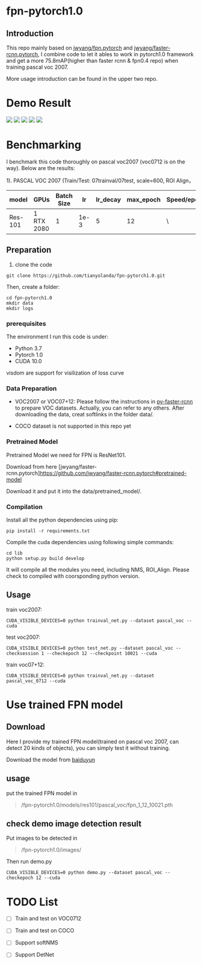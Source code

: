 # fpn-pytorch1.0
## Introduction
This repo mainly based on [jwyang/fpn.pytorch](https://github.com/jwyang/fpn.pytorch) and [jwyang/faster-rcnn.pytorch](https://github.com/jwyang/faster-rcnn.pytorch/tree/pytorch-1.0), I combine  code to let it ables to work in pytorch1.0 framework and get a more 75.8mAP(higher than faster rcnn & fpn0.4 repo) when training pascal voc 2007.

More usage introduction can be found in the upper two repo.

# Demo Result 
![](https://github.com/tianyolanda/fpn-pytorch1.0/blob/master/images/2007_000243_det.jpg) ![](https://github.com/tianyolanda/fpn-pytorch1.0/blob/master/images/2007_000061_det.jpg)
![](https://github.com/tianyolanda/fpn-pytorch1.0/blob/master/images/2007_000175_det.jpg)
![](https://github.com/tianyolanda/fpn-pytorch1.0/blob/master/images/2011_005266_det.jpg)
![](https://github.com/tianyolanda/fpn-pytorch1.0/blob/master/images/2011_005252_det.jpg)


# Benchmarking

I benchmark this code thoroughly on pascal voc2007 (voc0712 is on the way). Below are the results:

1). PASCAL VOC 2007 (Train/Test: 07trainval/07test, scale=600, ROI Align， 

model    | GPUs | Batch Size | lr        | lr_decay | max_epoch     |  Speed/epoch | Memory/GPU | mAP 
---------|-----------|----|-----------|-----|-----|-------|--------|--------
Res-101    | 1  RTX 2080  | 1 | 1e-3 | 5  | 12  |  \ | \ | 75.8 


## Preparation

1. clone the code

```
git clone https://github.com/tianyolanda/fpn-pytorch1.0.git
```

Then, create a folder:

```
cd fpn-pytorch1.0 
mkdir data
mkdir logs
```

### prerequisites
The environment I run this code is under:
- Python 3.7
- Pytorch 1.0
- CUDA 10.0

visdom are support for visilization of loss curve

### Data Preparation
* VOC2007 or VOC07+12: Please follow the instructions in [py-faster-rcnn](https://github.com/rbgirshick/py-faster-rcnn#beyond-the-demo-installation-for-training-and-testing-models) to prepare VOC datasets. Actually, you can refer to any others. After downloading the data, creat softlinks in the folder data/.

* COCO dataset is not supported in this repo yet

### Pretrained Model
Pretrained Model we need for FPN is ResNet101.

Download from here [jwyang/faster-rcnn.pytorch]https://github.com/jwyang/faster-rcnn.pytorch#pretrained-model

Download it and put it into the data/pretrained_model/.

### Compilation
Install all the python dependencies using pip:
```
pip install -r requirements.txt

```

Compile the cuda dependencies using following simple commands:
```
cd lib
python setup.py build develop
```
It will compile all the modules you need, including NMS, ROI_Align. Please check to compiled with coorsponding python version.

## Usage

train voc2007:

```
CUDA_VISIBLE_DEVICES=0 python trainval_net.py --dataset pascal_voc --cuda
```

test voc2007:

```
CUDA_VISIBLE_DEVICES=0 python test_net.py --dataset pascal_voc --checksession 1 --checkepoch 12 --checkpoint 10021 --cuda
```

train voc07+12:

```
CUDA_VISIBLE_DEVICES=0 python trainval_net.py --dataset pascal_voc_0712 --cuda
```

# Use trained FPN model 
## Download
Here I provide my trained FPN model(trained on pascal voc 2007, can detect 20 kinds of objects), you can simply test it without training. 

Download the model from [baiduyun](https://pan.baidu.com/s/1QIKIPkFTdMS0_SX1yFvKug)

## usage 
put the trained FPN model in 
> /fpn-pytorch1.0/models/res101/pascal_voc/fpn_1_12_10021.pth

## check demo image detection result
Put images to be detected in 
> /fpn-pytorch1.0/images/ 

Then run demo.py
```
CUDA_VISIBLE_DEVICES=0 python demo.py --dataset pascal_voc --checkepoch 12 --cuda
```

# TODO List
- [ ] Train and test on VOC0712
- [ ] Train and test on COCO
- [ ] Support softNMS
- [ ] Support DetNet




